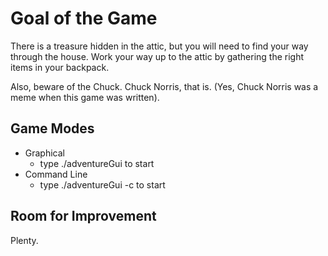 # Goal of the Game

There is a treasure hidden in the attic, but you will need to find your way through the house. Work your way up to the attic by gathering the right items in your backpack.

Also, beware of the Chuck. Chuck Norris, that is.
(Yes, Chuck Norris was a meme when this game was written).


## Game Modes
* Graphical
	* type ./adventureGui to start
* Command Line
	* type ./adventureGui -c to start
	
## Room for Improvement

Plenty.